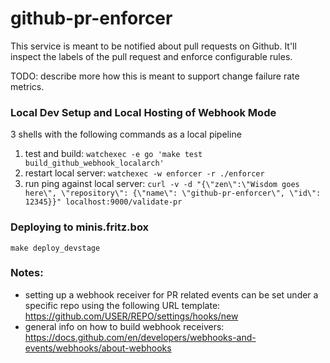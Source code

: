 # github-pr-enforcer

This service is meant to be notified about pull requests on Github. It'll inspect the labels of the pull request and enforce configurable rules.

TODO: describe more how this is meant to support change failure rate metrics.

### Local Dev Setup and Local Hosting of Webhook Mode

3 shells with the following commands as a local pipeline

1) test and build: `watchexec -e go 'make test build_github_webhook_localarch'`
2) restart local server: `watchexec -w enforcer -r ./enforcer`
3) run ping against local server: `curl -v -d "{\"zen\":\"Wisdom goes here\", \"repository\": {\"name\": \"github-pr-enforcer\", \"id\": 12345}}" localhost:9000/validate-pr` 

### Deploying to minis.fritz.box

`make deploy_devstage`

### Notes:

* setting up a webhook receiver for PR related events can be set under a specific repo using the following URL template: https://github.com/USER/REPO/settings/hooks/new
* general info on how to build webhook receivers: https://docs.github.com/en/developers/webhooks-and-events/webhooks/about-webhooks
